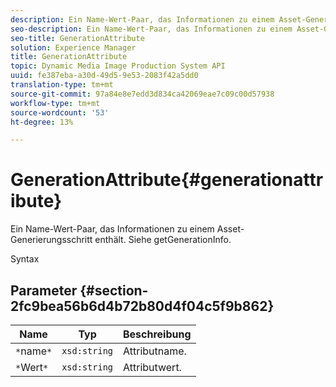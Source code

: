 ```yaml
---
description: Ein Name-Wert-Paar, das Informationen zu einem Asset-Generierungsschritt enthält. Siehe getGenerationInfo.
seo-description: Ein Name-Wert-Paar, das Informationen zu einem Asset-Generierungsschritt enthält. Siehe getGenerationInfo.
seo-title: GenerationAttribute
solution: Experience Manager
title: GenerationAttribute
topic: Dynamic Media Image Production System API
uuid: fe387eba-a30d-49d5-9e53-2083f42a5dd0
translation-type: tm+mt
source-git-commit: 97a84e8e7edd3d834ca42069eae7c09c00d57938
workflow-type: tm+mt
source-wordcount: '53'
ht-degree: 13%

---
```



# GenerationAttribute{#generationattribute}

Ein Name-Wert-Paar, das Informationen zu einem Asset-Generierungsschritt enthält. Siehe getGenerationInfo.

Syntax

## Parameter {#section-2fc9bea56b6d4b72b80d4f04c5f9b862}

| Name | Typ | Beschreibung |
|---|---|---|
| `*`name`*` | `xsd:string` | Attributname. |
| `*`Wert`*` | `xsd:string` | Attributwert. |

